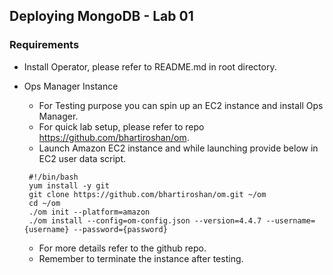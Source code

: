 ## Deploying MongoDB - Lab 01

### Requirements

- Install Operator, please refer to README.md in root directory. 

- Ops Manager Instance
  - For Testing purpose you can spin up an EC2 instance and install Ops Manager. 
  - For quick lab setup, please refer to repo https://github.com/bhartiroshan/om. 
  - Launch Amazon EC2 instance and while launching provide below in EC2 user data script. 
   ```
    #!/bin/bash
    yum install -y git
    git clone https://github.com/bhartiroshan/om.git ~/om
    cd ~/om
    ./om init --platform=amazon
    ./om install --config=om-config.json --version=4.4.7 --username={username} --password={password}
   ```
  - For more details refer to the github repo. 
  - Remember to terminate the instance after testing. 
